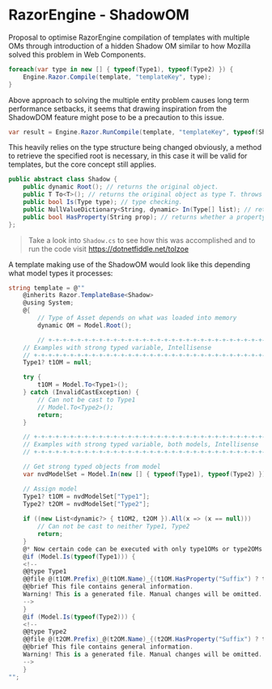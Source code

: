 # RazorEngine - ShadowOM
Proposal to optimise RazorEngine compilation of templates with multiple OMs
through introduction of a hidden Shadow OM similar to how Mozilla solved this problem in Web Components.
```csharp
foreach(var type in new [] { typeof(Type1), typeof(Type2) }) {
    Engine.Razor.Compile(template, "templateKey", type);
}
```
Above approach to solving the multiple entity problem causes long term performance setbacks,
it seems that drawing inspiration from the ShadowDOM feature might pose to be a precaution to this issue.
```csharp
var result = Engine.Razor.RunCompile(template, "templateKey", typeof(Shadow), type1OM);
```
This heavily relies on the type structure being changed obviously, a method to retrieve the specified root is necessary,
in this case it will be valid for templates, but the core concept still applies. 

```csharp
public abstract class Shadow {
    public dynamic Root(); // returns the original object.
    public T To<T>(); // returns the original object as type T. throws InvalidCastException
    public bool Is(Type type); // type checking.
    public NullValueDictionary<String, dynamic> In(Type[] list); // returns collection with matching type.
    public bool HasProperty(String prop); // returns whether a property exists.
};
```

>Take a look into <code>Shadow.cs</code> to see how this was accomplished and to run the code visit https://dotnetfiddle.net/toIzoe

A template making use of the ShadowOM
would look like this depending what model types it processes:
```csharp
string template = @""
    @inherits Razor.TemplateBase<Shadow>
    @using System;
    @{
        // Type of Asset depends on what was loaded into memory
        dynamic OM = Model.Root();

        // +-+-+-+-+-+-+-+-+-+-+-+-+-+-+-+-+-+-+-+-+-+-+-+-+-+-+-+-+-+-+-+-+-+-+-+-+-+-+-+-+-+-+-+-+-+-+-+-+-+
	// Examples with strong typed variable, Intellisense
	// +-+-+-+-+-+-+-+-+-+-+-+-+-+-+-+-+-+-+-+-+-+-+-+-+-+-+-+-+-+-+-+-+-+-+-+-+-+-+-+-+-+-+-+-+-+-+-+-+-+
	Type1? t1OM = null;

	try {
		t1OM = Model.To<Type1>();
	} catch (InvalidCastException) {
		// Can not be cast to Type1
		// Model.To<Type2>();
		return;
	}

	// +-+-+-+-+-+-+-+-+-+-+-+-+-+-+-+-+-+-+-+-+-+-+-+-+-+-+-+-+-+-+-+-+-+-+-+-+-+-+-+-+-+-+-+-+-+-+-+-+-+
	// Examples with strong typed variable, both models, Intellisense
	// +-+-+-+-+-+-+-+-+-+-+-+-+-+-+-+-+-+-+-+-+-+-+-+-+-+-+-+-+-+-+-+-+-+-+-+-+-+-+-+-+-+-+-+-+-+-+-+-+-+

	// Get strong typed objects from model
	var nvdModelSet = Model.In(new [] { typeof(Type1), typeof(Type2) });

	// Assign model
	Type1? t1OM = nvdModelSet["Type1"];
	Type2? t2OM = nvdModelSet["Type2"];
		
	if ((new List<dynamic?> { t1OM2, t2OM }).All(x => (x == null)))
		// Can not be cast to neither Type1, Type2
		return;
    }
    @* Now certain code can be executed with only type1OMs or type2OMs *@
    @if (Model.Is(typeof(Type1))) {
	<!--
	@@type Type1
	@@file @(t1OM.Prefix)_@(t1OM.Name)_{(t1OM.HasProperty("Suffix") ? t1OM.Suffix + "_" : "")}Info.log
	@@brief This file contains general information.
	Warning! This is a generated file. Manual changes will be omitted.
	-->
    }
    @if (Model.Is(typeof(Type2))) {
	<!--
	@@type Type2
	@@file @(t2OM.Prefix)_@(t2OM.Name)_{(t2OM.HasProperty("Suffix") ? t2OM.Suffix + "_" : "")}Info.log
	@@brief This file contains general information.
	Warning! This is a generated file. Manual changes will be omitted.
	-->
    }
"";
```
